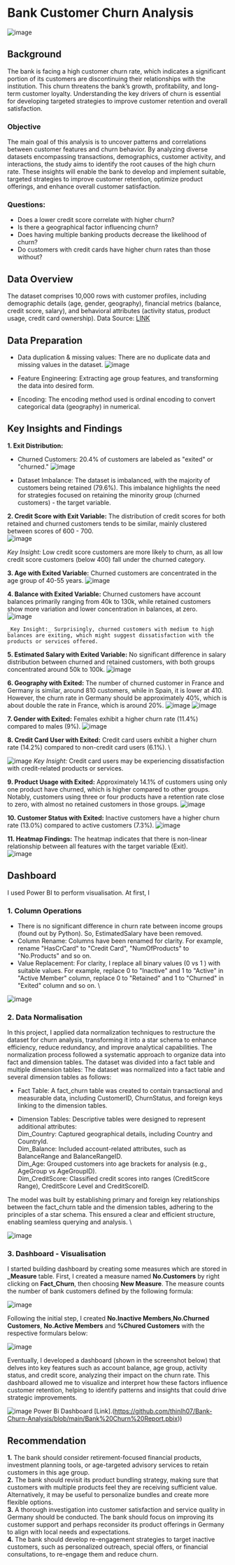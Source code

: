 # Bank Customer Churn Analysis
![image](https://github.com/user-attachments/assets/ad8e3904-2abe-457a-8931-e118c6d1a61c)

## Background
The bank is facing a high customer churn rate, which indicates a significant portion of its customers are discontinuing their relationships with the institution. This churn threatens the bank’s growth, profitability, and long-term customer loyalty. Understanding the key drivers of churn is essential for developing targeted strategies to improve customer retention and overall satisfaction.
### Objective
The main goal of this analysis is to uncover patterns and correlations between customer features and churn behavior. By analyzing diverse datasets encompassing transactions, demographics, customer activity, and interactions, the study aims to identify the root causes of the high churn rate. These insights will enable the bank to develop and implement suitable, targeted strategies to improve customer retention, optimize product offerings, and enhance overall customer satisfaction.
 ### Questions:
 - Does a lower credit score correlate with higher churn?
 - Is there a geographical factor influencing churn?
 - Does having multiple banking products decrease the likelihood of churn?
 - Do customers with credit cards have higher churn rates than those without?
## Data Overview
The dataset comprises 10,000 rows with customer profiles, including demographic details (age, gender, geography), financial metrics (balance, credit score, salary), and behavioral attributes (activity status, product usage, credit card ownership). Data Source: [LINK](https://www.kaggle.com/datasets/santoshd3/bank-customers)
## Data Preparation
- Data duplication & missing values: There are no duplicate data and missing values in the dataset.
![image](https://github.com/user-attachments/assets/cb9a7fee-d2d9-49cb-98bc-8cc113d90062)


- Feature Engineering: Extracting age group features, and transforming the data into desired form.
- Encoding: The encoding method used is ordinal encoding to convert categorical data (geography) in numerical.

## Key Insights and Findings
**1. Exit Distribution:** 
- Churned Customers: 20.4% of customers are labeled as "exited" or "churned."
  ![image](https://github.com/user-attachments/assets/60b79058-a95e-4823-ac7f-0aefaa8292de)

- Dataset Imbalance: The dataset is imbalanced, with the majority of customers being retained (79.6%). This imbalance highlights the need for strategies focused on retaining the minority group (churned customers) - the target variable.

**2. Credit Score with Exit Variable:** The distribution of credit scores for both retained and churned customers tends to be similar, mainly clustered between scores of 600 - 700. \
![image](https://github.com/user-attachments/assets/47c2ef20-62a2-4921-8627-5c7eea645801)

   _Key Insight:_ Low credit score customers are more likely to churn, as all low credit score customers (below 400) fall under the churned category. 
    
**3. Age with Exited Variable:** Churned customers are concentrated in the age group of 40-55 years. 
![image](https://github.com/user-attachments/assets/390e49f2-9087-436d-82ba-9a17cb14842f)


**4. Balance with Exited Variable:** Churned customers have account balances primarily ranging from 40k to 130k, while retained customers show more variation and lower concentration in balances, at zero.\
![image](https://github.com/user-attachments/assets/fbf53cb3-4bb5-41d6-83f5-ad1b7ec4fff1)

    _Key Insight:_ Surprisingly, churned customers with medium to high balances are exiting, which might suggest dissatisfaction with the products or services offered.
    
**5. Estimated Salary with Exited Variable:** No significant difference in salary distribution between churned and retained customers, with both groups concentrated around 50k to 100k. 
![image](https://github.com/user-attachments/assets/aebba98f-b1ba-4a9d-9941-601dbfc894cc)


**6. Geography with Exited:** The number of churned customer in France and Germany is similar, around 810 customers, while in Spain, it is lower at 410. However, the churn rate in Germany should be approximately 40%, which is about double the rate in France, which is around 20%.
![image](https://github.com/user-attachments/assets/9203a4c2-e29c-4bca-9b1f-7dcda6437e7a) ![image](https://github.com/user-attachments/assets/8b63487d-b7c8-4c95-b6a8-b9ba71e728af)


**7. Gender with Exited:** Females exhibit a higher churn rate (11.4%) compared to males (9%). 
![image](https://github.com/user-attachments/assets/e829dd12-2a45-4906-a646-2e358ba876ce)


**8. Credit Card User with Exited:**  Credit card users exhibit a higher churn rate (14.2%) compared to non-credit card users (6.1%). \

   ![image](https://github.com/user-attachments/assets/c10daa05-cff9-4a5a-9f63-4fe141f2d1e8)
_Key Insight:_ Credit card users may be experiencing dissatisfaction with credit-related products or services. 
   
**9. Product Usage with Exited:** Approximately 14.1% of customers using only one product have churned, which is higher compared to other groups. Notably, customers using three or four products have a retention rate close to zero, with almost no retained customers in those groups. 
![image](https://github.com/user-attachments/assets/4739a118-e68b-4b69-a2b8-2faa14b5f8a2)

**10. Customer Status with Exited:** Inactive customers have a higher churn rate (13.0%) compared to active customers (7.3%).
![image](https://github.com/user-attachments/assets/4c71ddcf-0b59-41d4-904a-bd75afb5081f)


**11. Heatmap Findings:** The heatmap indicates that there is non-linear relationship between all features with the target variable (Exit). \
![image](https://github.com/user-attachments/assets/6c8a94ad-db0d-418f-9841-e3543f47dbc6)
## Dashboard
I used Power BI to perform visualisation. At first, I 
### 1. Column Operations
- There is no significant difference in churn rate between income groups (found out by Python). So, EstimatedSalary have been removed.
- Column Rename: Columns have been renamed for clarity. For example, rename "HasCrCard" to "Credit Card", "NumOfProducts" to "No.Products" and so on.
- Value Replacement: For clarity, I replace all binary values (0 vs 1 ) with suitable values. For example, replace 0 to  "Inactive" and 1 to "Active" in "Active Member" column, replace 0 to "Retained" and 1 to "Churned" in "Exited" column and so on. \
  
![image](https://github.com/user-attachments/assets/83e8a00f-edc6-471d-861c-6c3a929b5e4d)

### 2. Data Normalisation
In this project, I applied data normalization techniques to restructure the dataset for churn analysis, transforming it into a star schema to enhance efficiency, reduce redundancy, and improve analytical capabilities. The normalization process followed a systematic approach to organize data into fact and dimension tables. 
The dataset was divided into a fact table and multiple dimension tables:
The dataset was normalized into a fact table and several dimension tables as follows:
- Fact Table: A fact_churn table was created to contain transactional and measurable data, including CustomerID, ChurnStatus, and foreign keys linking to the dimension tables.
  
- Dimension Tables: Descriptive tables were designed to represent additional attributes:\
  Dim_Country: Captured geographical details, including Country and CountryId.\
  Dim_Balance: Included account-related attributes, such as BalanceRange and BalanceRangeID.\
  Dim_Age: Grouped customers into age brackets for analysis (e.g., AgeGroup vs AgeGroupID).\
  Dim_CreditScore: Classified credit scores into ranges (CreditScore Range), CreditScore Level and CreditScoreID. 
  
The model was built by establishing primary and foreign key relationships between the fact_churn table and the dimension tables, adhering to the principles of a star schema. This ensured a clear and efficient structure, enabling seamless querying and analysis. \

![image](https://github.com/user-attachments/assets/226237ae-1e0e-43e0-b3dc-8c1b4e32f53e)


### 3. Dashboard - Visualisation
I started building dashboard by creating some measures which are stored in **_Measure** table.
First, I created a measure named **No.Customers** by right clicking on **Fact_Churn**, then choosing **New Measure**. The measure counts the number of bank customers defined by the following formula:

![image](https://github.com/user-attachments/assets/7e4e9fda-88fd-4f20-b31e-8e3590fefe75)

Following the initial step, I created **No.Inactive Members**,**No.Churned Customers**, **No.Active Members** and **%Chured Customers** with the respective formulars below:

![image](https://github.com/user-attachments/assets/da6449c2-5720-471b-ab65-37b0bcb293cb)

Eventually, I developed a dashboard (shown in the screenshot below) that delves into key features such as account balance, age group, activity status, and credit score, analyzing their impact on the churn rate. This dashboard allowed me to visualize and interpret how these factors influence customer retention, helping to identify patterns and insights that could drive strategic improvements.

![image](https://github.com/user-attachments/assets/6a718d59-a7a7-4017-89b9-0d5b817bdeb4)
Power Bi Dashboard [Link].(https://github.com/thinlh07/Bank-Churn-Analysis/blob/main/Bank%20Churn%20Report.pbix))
## Recommendation
**1.** The bank should consider retirement-focused financial products, investment planning tools, or age-targeted advisory services to retain customers in this age group.\
**2.** The bank should revisit its product bundling strategy, making sure that customers with multiple products feel they are receiving sufficient value. Alternatively, it may be useful to personalize bundles and create more flexible options.\
**3.** A thorough investigation into customer satisfaction and service quality in Germany should be conducted. The bank should focus on improving its customer support and perhaps reconsider its product offerings in Germany to align with local needs and expectations.\
**4.** The bank should develop re-engagement strategies to target inactive customers, such as personalized outreach, special offers, or financial consultations, to re-engage them and reduce churn.

